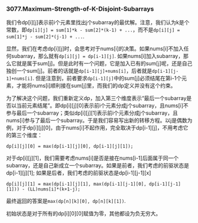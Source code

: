 ### 3077.Maximum-Strength-of-K-Disjoint-Subarrays

我们令dp[i][j]表示前i个元素里找出j个subarray的最优解。注意，我们认为k是个常数，即`dp[i][j] = sum[1]*k - sum[2]*(k-1) + ...`，而不是`dp[i][j] = sum[1]*j - sum[2]*(j-1) + ...`.

显然，我们在考虑dp[i][j]时，会思考对于nums[i]的决策。如果nums[i]不加入任何subarray，那么就有`dp[i][j] = dp[i-1][j]`. 如果nums[i]加入subarray，那么它就是属于sum[j]。但是此时有一个问题，它是加入已有的sum[j]呢，还是自己独创一个sum[j]。前者的话就是`dp[i-1][j]+nums[i]`，后者就是`dp[i-1][j-1]+nums[i]`. 但是注意到，前者要求`dp[i-1][j]`中的sum[j]必须结尾在第i-1个元素，才能将nums[i]顺利接在sum[j]里，而我们的dp定义并没有这个约束。

为了解决这个问题，我们重新定义dp，加入第三个维度表示“最后一个subarray是否以当前元素结尾”。即dp[i][j][0]表示前i个元素分成j个subarray，且nums[i]不参与最后一个subarray；类似dp[i][j][1]表示前i个元素分成j个subarray，且nums[i]参与了最后一个subarray。于是我们容易写出新的转移方程。以j是偶数为例，对于dp[i][j][0]，由于nums[i]不起作用，完全取决于dp[i-1][j]，不用考虑它的第三个维度：
```
dp[i][j][0] = max(dp[i-1][j][0], dp[i-1][j][1]);
```
对于dp[i][j][1]，我们需要考虑nums[i]是否是接在nums[i-1]后面属于同一个subarray，还是自己新成立一个subarray。如果是前者，我们考虑的前驱状态是dp[i-1][j][1]; 如果是后者，我们考虑的前驱状态是dp[i-1][j-1][x]
```
dp[i][j][1] = max(dp[i-1][j][1], max(dp[i-1][j-1][0], dp[i-1][j-1][1])) - (LL)nums[i]*(k+1-j);                                        
```
最终返回的答案是`max(dp[n][k][0], dp[n][k][1])`.

初始状态是对于所有的dp[i][0][0]赋值为零，其他都设为负无穷大。

